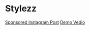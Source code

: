 # Stylezz
[Sponsored Instagram Post](https://www.instagram.com/p/CysmVSMSKnI/?igshid=MzRlODBiNWFlZA==)
[Demo Vedio](https://drive.google.com/file/d/1e3J36woQwAepUtetPgTTPOA_Ckvjh54w/view?usp=sharing)
